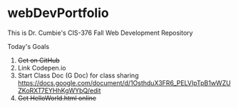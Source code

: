 # webDevPortfolio
This is Dr. Cumbie's CIS-376 Fall Web Development Repository

Today's Goals
1. <s>Get on GitHub</s>
2. Link Codepen.io
3. Start Class Doc (G Doc) for class sharing
  https://docs.google.com/document/d/1OsthduX3FR6_PELVIpTpB1wWZUZKoRXT7EYHhKgWYbQ/edit
4. <s>Get HelloWorld.html online</s>
